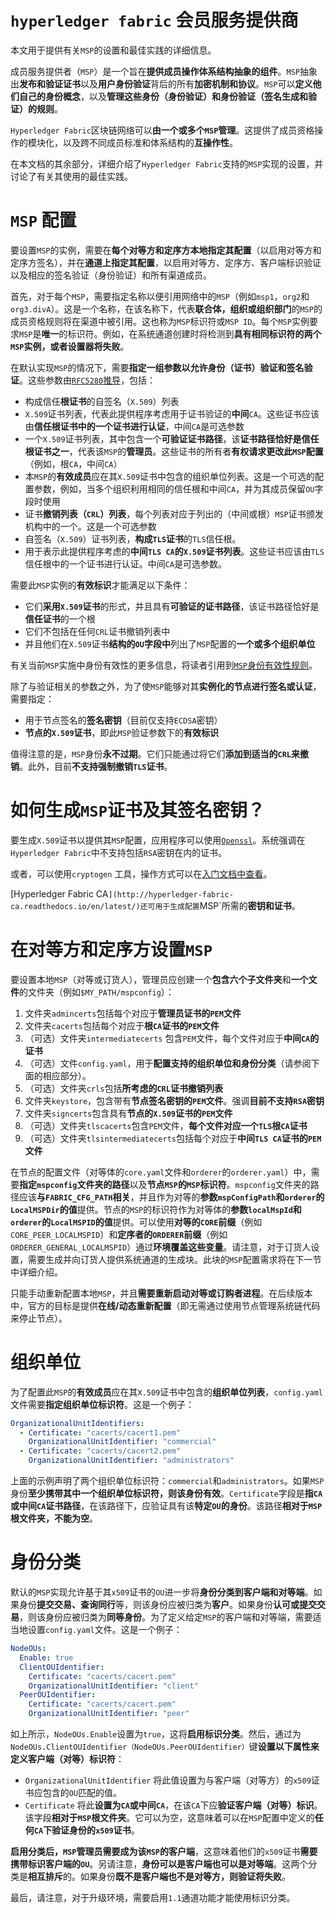 # `hyperledger fabric` 会员服务提供商

本文用于提供有关`MSP`的设置和最佳实践的详细信息。

成员服务提供者（`MSP`）是一个旨在**提供成员操作体系结构抽象的组件**。`MSP`抽象出**发布和验证证书**以及**用户身份验证**背后的所有**加密机制和协议**。`MSP`可以**定义他们自己的身份概念**，以及**管理这些身份（身份验证）和身份验证（签名生成和验证）的规则**。

`Hyperledger Fabric`区块链网络可以**由一个或多个`MSP`管理**。这提供了成员资格操作的模块化，以及跨不同成员标准和体系结构的**互操作性**。

在本文档的其余部分，详细介绍了`Hyperledger Fabric`支持的`MSP`实现的设置，并讨论了有关其使用的最佳实践。

# `MSP` 配置

要设置`MSP`的实例，需要在**每个对等方和定序方本地指定其配置**（以启用对等方和定序方签名），并在**通道上指定其配置**，以启用对等方、定序方、客户端标识验证以及相应的签名验证（身份验证）和所有渠道成员。

首先，对于每个`MSP`，需要指定名称以便引用网络中的`MSP`（例如`msp1`，`org2`和`org3.divA`）。这是一个名称，在该名称下，代表**联合体，组织或组织部门**的`MSP`的成员资格规则将在渠道中被引用。这也称为`MSP`标识符或`MSP ID`。每个`MSP`实例要求`MSP`是**唯一**的标识符。例如，在系统通道创建时将检测到**具有相同标识符的两个`MSP`实例，或者设置器将失败**。

在默认实现`MSP`的情况下，需要**指定一组参数以允许身份（证书）验证和签名验证**。这些参数由[`RFC5280`推导](http://www.ietf.org/rfc/rfc5280.txt)，包括：

+ 构成信任**根证书**的自签名（`X.509`）列表
+ `X.509`证书列表，代表此提供程序考虑用于证书验证的**中间**`CA`。这些证书应该由**信任根证书中的一个证书进行认证**，中间`CA`是可选参数
+ 一个`X.509`证书列表，其中包含一个**可验证证书路径**，该**证书路径恰好是信任根证书之一**，代表该`MSP`的**管理员**。这些证书的所有者**有权请求更改此`MSP`配置**（例如，根`CA`，中间`CA`）
+ 本`MSP`的**有效成员**应在其`X.509`证书中包含的组织单位列表。这是一个可选的配置参数，例如，当多个组织利用相同的信任根和中间`CA`，并为其成员保留`OU`字段时使用
+ 证书**撤销列表（`CRL`）列表**，每个列表对应于列出的（中间或根）`MSP`证书颁发机构中的一个。这是一个可选参数
+ 自签名（`X.509`）证书列表，**构成`TLS`证书**的`TLS`信任根。
+ 用于表示此提供程序考虑的**中间`TLS CA`的`X.509`证书列表**。这些证书应该由`TLS`信任根中的一个证书进行认证。中间`CA`是可选参数。

需要此`MSP`实例的**有效标识**才能满足以下条件：

+ 它们**采用`X.509`证书**的形式，并且具有**可验证的证书路径**，该证书路径恰好是**信任证书**的一个根
+ 它们不包括在任何`CRL`证书撤销列表中
+ 并且他们在`X.509`证书**结构的`OU`字段中**列出了`MSP`配置的**一个或多个组织单位**

有关当前`MSP`实施中身份有效性的更多信息，将读者引用到[`MSP`身份有效性规则](https://hyperledger-fabric.readthedocs.io/en/latest/msp-identity-validity-rules.html)。

除了与验证相关的参数之外，为了使`MSP`能够对其**实例化的节点进行签名或认证**，需要指定：

+ 用于节点签名的**签名密钥**（目前仅支持`ECDSA`密钥）
+ **节点的`X.509`证书**，即此`MSP`验证参数下的**有效标识**

值得注意的是，`MSP`身份**永不过期**。它们只能通过将它们**添加到适当的`CRL`来撤销**。此外，目前**不支持强制撤销`TLS`证书**。

# 如何生成`MSP`证书及其签名密钥？

要生成`X.509`证书以提供其`MSP`配置，应用程序可以使用[`Openssl`](https://www.openssl.org/)。系统强调在`Hyperledger Fabric`中不支持包括`RSA`密钥在内的证书。

或者，可以使用`cryptogen` 工具，操作方式可以在[入门文档中查看](https://hyperledger-fabric.readthedocs.io/en/latest/getting_started.html)。

[Hyperledger Fabric CA`](http://hyperledger-fabric-ca.readthedocs.io/en/latest/)还可用于生成配置`MSP`所需的**密钥和证书**。

# 在对等方和定序方设置`MSP`

要设置本地`MSP`（对等或订货人），管理员应创建一个**包含六个子文件夹**和**一个文件**的文件夹（例如`$MY_PATH/mspconfig`）：

1. 文件夹`admincerts`包括每个对应于**管理员证书的`PEM`文件**
2. 文件夹`cacerts`包括每个对应于**根`CA`证书的`PEM`文件**
3. （可选）文件夹`intermediatecerts` 包含`PEM`文件，每个文件对应于**中间`CA`的证书**
4. （可选）文件`config.yaml`，用于**配置支持的组织单位和身份分类**（请参阅下面的相应部分）。
5. （可选）文件夹`crls`包括**所考虑的`CRL`证书撤销列表**
6. 文件夹`keystore`，包含带有**节点签名密钥的`PEM`文件**。强调**目前不支持`RSA`密钥**
7. 文件夹`signcerts`包含具有**节点的`X.509`证书的`PEM`文件**
8. （可选）文件夹`tlscacerts`包含`PEM`文件，**每个文件对应一个`TLS`根`CA`证书**
9. （可选）文件夹`tlsintermediatecerts`包括每个对应于**中间`TLS CA`证书的`PEM`文件**

在节点的配置文件（对等体的`core.yaml`文件和`orderer`的`orderer.yaml`）中，需要**指定`mspconfig`文件夹的路径**以及**节点`MSP`的`MSP`标识符**。`mspconfig`文件夹的路径应该**与`FABRIC_CFG_PATH`相关**，并且作为对等的**参数`mspConfigPath`**和`orderer`的**`LocalMSPDir`的值**提供。节点的`MSP`的标识符作为对等体的**参数`localMspId`**和`orderer`的**`LocalMSPID`的值**提供。可以使用**对等的`CORE`前缀**（例如`CORE_PEER_LOCALMSPID`）和**定序者的`ORDERER`前缀**（例如`ORDERER_GENERAL_LOCALMSPID`）通过**环境覆盖这些变量**。请注意，对于订货人设置，需要生成并向订货人提供系统通道的生成块。此块的`MSP`配置需求将在下一节中详细介绍。

只能手动重新配置本地`MSP`，并且**需要重新启动对等或订购者进程**。在后续版本中，官方的目标是提供**在线/动态重新配置**（即无需通过使用节点管理系统链代码来停止节点）。

# 组织单位

为了配置此`MSP`的**有效成员**应在其`X.509`证书中包含的**组织单位列表**，`config.yaml`文件需要**指定组织单位标识符**。这是一个例子：

```yaml
OrganizationalUnitIdentifiers:
  - Certificate: "cacerts/cacert1.pem"
    OrganizationalUnitIdentifier: "commercial"
  - Certificate: "cacerts/cacert2.pem"
    OrganizationalUnitIdentifier: "administrators"
```

上面的示例声明了两个组织单位标识符：`commercial`和`administrators`。如果`MSP`身份**至少携带其中一个组织单位标识符，则该身份有效**。`Certificate`字段是**指`CA`或中间`CA`证书路径**，在该路径下，应验证具有该**特定`OU`的身份**。该路径**相对于`MSP`根文件夹，不能为空**。

# 身份分类

默认的`MSP`实现允许基于其`x509`证书的`OU`进一步将**身份分类到客户端和对等端**。如果身份**提交交易、查询同行**等，则该身份应被归类为**客户**。如果身份**认可或提交交易**，则该身份应被归类为**同等身份**。为了定义给定`MSP`的客户端和对等端，需要适当地设置`config.yaml`文件。这是一个例子：

```yaml
NodeOUs:
  Enable: true
  ClientOUIdentifier:
    Certificate: "cacerts/cacert.pem"
    OrganizationalUnitIdentifier: "client"
  PeerOUIdentifier:
    Certificate: "cacerts/cacert.pem"
    OrganizationalUnitIdentifier: "peer"
```

如上所示，`NodeOUs.Enable`设置为`true`，这将**启用标识分类**。然后，通过为`NodeOUs.ClientOUIdentifier（NodeOUs.PeerOUIdentifier）`键**设置以下属性来定义客户端（对等）标识符**：

+ `OrganizationalUnitIdentifier` 将此值设置为与客户端（对等方）的`x509`证书应包含的`OU`匹配的值。
+ `Certificate` 将此**设置为`CA`或中间`CA`**，在该`CA`下应**验证客户端（对等）标识**。该字段**相对于`MSP`根文件夹**。它可以为空，这意味着可以在`MSP`配置中定义的**任何`CA`下验证身份的`x509`证书**。

**启用分类后，`MSP`管理员需要成为该`MSP`的客户端**，这意味着他们的`x509`证书**需要携带标识客户端的`OU`**。另请注意，**身份可以是客户端也可以是对等端**。这两个分类是**相互排斥**的。如果身份**既不是客户端也不是对等方，则验证将失败**。

最后，请注意，对于升级环境，需要启用`1.1`通道功能才能使用标识分类。

